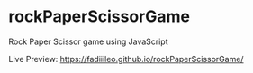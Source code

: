 # rockPaperScissorGame
Rock Paper Scissor game using JavaScript

Live Preview: https://fadiiileo.github.io/rockPaperScissorGame/
